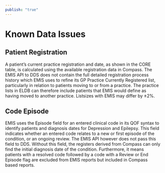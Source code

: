 ```yaml
---
publish: "true"
---
```

# Known Data Issues
## Patient Registration
A patient’s current practice registration and date, as shown in the CORE table, is calculated using the available registration data in Compass.  The EMIS API to DDS does not contain the full detailed registration process history which EMIS uses to refine its GP Practice Currently Registered list, particularly in relation to patients moving to or from a practice.  The practice lists in ELDB can therefore include patients that EMIS would define as having moved to another practice.  Listsizes with EMIS may differ by ±2%.

## Code Episode
EMIS uses the Episode field for an entered clinical code in its QOF syntax to identify patients and diagnosis dates for Depression and Epilepsy. This field indicates whether an entered code relates to a new or first episode of the condition, or an ongoing review.  The EMIS API however does not pass this field to DDS.  Without this field, the registers derived from Compass can only find the initial diagnosis date of the condition.  Furthermore, it means patients with a resolved code followed by a code with a Review or End Episode flag are excluded from EMIS reports but included in Compass based reports.
